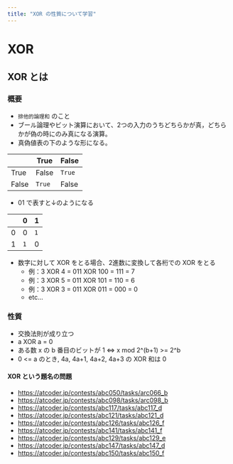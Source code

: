 ```yaml
---
title: "XOR の性質について学習"
---
```


# XOR

## XOR とは

### 概要

- `排他的論理和` のこと
- ブール論理やビット演算において、2つの入力のうちどちらかが真，どちらかが偽の時にのみ真になる演算。
- 真偽値表の下のような形になる。

|       | True   | False  |
| ----- | ------ | ------ |
| True  | False  | `True` |
| False | `True` | False  |

- 01 で表すと↓のようになる

|     | 0   | 1   |
| --- | --- | --- |
| 0   | 0   | `1` |
| 1   | `1` | 0   |

- 数字に対して XOR をとる場合、2進数に変換して各桁での XOR をとる
  - 例：3 XOR 4 = 011 XOR 100 = 111 = 7
  - 例：3 XOR 5 = 011 XOR 101 = 110 = 6
  - 例：3 XOR 3 = 011 XOR 011 = 000 = 0
  - etc...

### 性質

- 交換法則が成り立つ
- a XOR a = 0
- ある数 x の b 番目のビットが 1 <=> x mod 2^(b+1) >= 2^b
- 0 <= a のとき, 4a, 4a+1, 4a+2, 4a+3 の XOR 和は 0

#### XOR という題名の問題

- <https://atcoder.jp/contests/abc050/tasks/arc066_b>
- <https://atcoder.jp/contests/abc098/tasks/arc098_b>
- <https://atcoder.jp/contests/abc117/tasks/abc117_d>
- <https://atcoder.jp/contests/abc121/tasks/abc121_d>
- <https://atcoder.jp/contests/abc126/tasks/abc126_f>
- <https://atcoder.jp/contests/abc141/tasks/abc141_f>
- <https://atcoder.jp/contests/abc129/tasks/abc129_e>
- <https://atcoder.jp/contests/abc147/tasks/abc147_d>
- <https://atcoder.jp/contests/abc150/tasks/abc150_f>